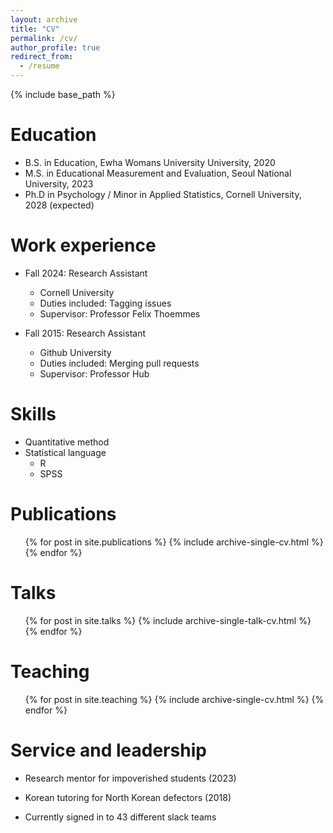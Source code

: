 ```yaml
---
layout: archive
title: "CV"
permalink: /cv/
author_profile: true
redirect_from:
  - /resume
---
```


{% include base_path %}

Education
======
* B.S. in Education, Ewha Womans University University, 2020
* M.S. in Educational Measurement and Evaluation, Seoul National University, 2023
* Ph.D in Psychology / Minor in Applied Statistics, Cornell University, 2028 (expected)

Work experience
======
* Fall 2024: Research Assistant
  * Cornell University
  * Duties included: Tagging issues
  * Supervisor: Professor Felix Thoemmes

* Fall 2015: Research Assistant
  * Github University
  * Duties included: Merging pull requests
  * Supervisor: Professor Hub
  
Skills
======
* Quantitative method
* Statistical language
  * R
  * SPSS

Publications
======
  <ul>{% for post in site.publications %}
    {% include archive-single-cv.html %}
  {% endfor %}</ul>
  
Talks
======
  <ul>{% for post in site.talks %}
    {% include archive-single-talk-cv.html %}
  {% endfor %}</ul>
  
Teaching
======
  <ul>{% for post in site.teaching %}
    {% include archive-single-cv.html %}
  {% endfor %}</ul>
  
Service and leadership
======
* Research mentor for impoverished students (2023)
* Korean tutoring for North Korean defectors (2018)
  
* Currently signed in to 43 different slack teams
